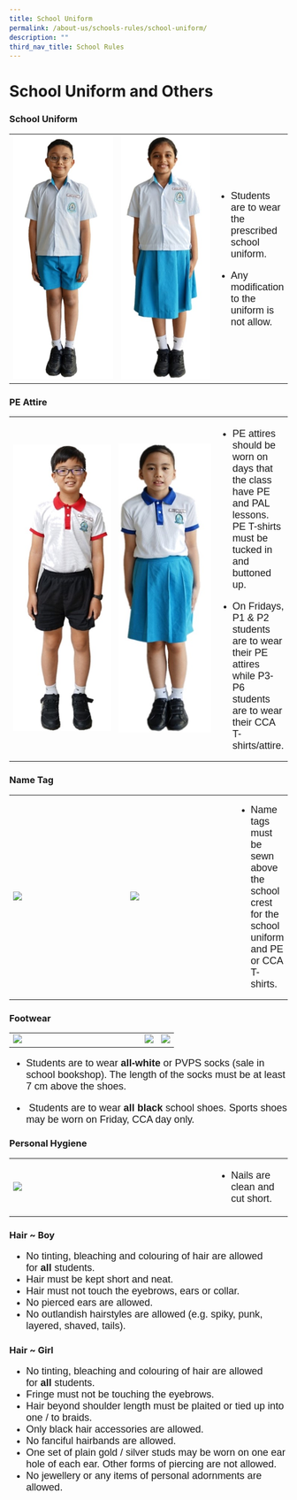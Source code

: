 ```yaml
---
title: School Uniform
permalink: /about-us/schools-rules/school-uniform/
description: ""
third_nav_title: School Rules
---
```

# School Uniform and Others
### School Uniform  

<table><tbody><tr><td style="width: 203px;">
<img src="/images/About%20Us/School%20Uniform%20and%20Others/Uniform_Boy.jpg">

</td><td style="width: 180px;"><img src="/images/About%20Us/School%20Uniform%20and%20Others/Uniform_Girl.jpg"></td>

<td><font face="arial, sans-serif" size="4">
	
*  Students are to wear the prescribed school uniform.

* Any modification to the uniform is not allow. </font>

</td>
</tr></tbody></table>


### PE Attire

<table><tbody><tr><td style="width: 190px;">
<img src="/images/About%20Us/School%20Uniform%20and%20Others/PE_Boy.jpg">

</td><td style="width: 180px;">
<img 
src="/images/About%20Us/School%20Uniform%20and%20Others/PE-Girl.jpg"></td>

<td><font face="arial, sans-serif" size="4">
	
*  PE attires should be worn on days that the class have PE and PAL lessons. PE T-shirts must be tucked in and buttoned up.

* On Fridays, P1 & P2 students are to wear their PE attires while P3-P6 students are to wear their CCA T-shirts/attire. </font>

</td>
</tr></tbody></table>

### Name Tag

<table><tbody><tr><td style="width: 203px;">
<img src="https://parkviewpri.moe.edu.sg/qql/slot/u177/2023/About%20Us/School%20Rules/School%20Uniform/Picture5.png">

</td><td style="width: 185px;"><img src="https://parkviewpri.moe.edu.sg/qql/slot/u177/2023/About%20Us/School%20Rules/School%20Uniform/Picture6.png"></td>

<td><font face="arial, sans-serif" size="4">
	
*  Name tags must be sewn above the school crest for the school uniform and PE or CCA T-shirts. </font>
	
</td>
</tr></tbody></table>

 
### Footwear

<table><tbody><tr><td style="width: 224px;">
<img src="https://parkviewpri.moe.edu.sg/qql/slot/u177/2023/About%20Us/School%20Rules/School%20Uniform/Picture7.png">

</td><td style="width: ;"><img src="https://parkviewpri.moe.edu.sg/qql/slot/u177/2023/About%20Us/School%20Rules/School%20Uniform/Picture8.png"></td>

<td style="width: 1;"><img src="https://parkviewpri.moe.edu.sg/qql/slot/u177/2023/About%20Us/School%20Rules/School%20Uniform/Picture9.png"></td>
	

</tr></tbody></table>

<font face="arial, sans-serif" size="4">
	
*   Students are to wear&nbsp;**all-white**&nbsp;or PVPS socks (sale in school bookshop). The length of the socks must be at least 7 cm above the shoes. 
    
*   &nbsp;Students are to wear&nbsp;**all black**&nbsp;school shoes. Sports shoes may be worn on Friday, CCA day only.
	
</font>

### Personal Hygiene

<table>

<tbody><tr><td style="width: 350px;"><img src="https://parkviewpri.moe.edu.sg/qql/slot/u177/2023/About%20Us/School%20Rules/School%20Uniform/Picture10.png"></td>

<td><font face="arial, sans-serif" size="4">
	
*  Nails are clean and cut short. 
	
</font>

</td>
</tr></tbody></table>

### Hair ~ Boy
<font face="arial, sans-serif" size="4">
		
*   No tinting, bleaching and colouring of hair are allowed for&nbsp;**all**&nbsp;students.
*   Hair must be kept short and neat.
*   Hair must not touch the eyebrows, ears or collar.
*   No pierced ears are allowed.
*   No outlandish hairstyles are allowed&nbsp;(e.g. spiky, punk, layered, shaved, tails).

</font>
	
### Hair ~ Girl
<font face="arial, sans-serif" size="4">
	
*   No tinting, bleaching and colouring of hair are allowed for&nbsp;**all**&nbsp;students.
*   Fringe must not be touching the eyebrows.
*   Hair beyond shoulder length must be plaited or tied up into one / to braids.
*   Only black&nbsp;hair accessories are allowed.
*   No fanciful hairbands are allowed.
*   One set of plain gold / silver studs may be worn on one ear hole of each ear. Other forms of piercing are not allowed.
*   No jewellery or any items of personal adornments are allowed.
	
</font>